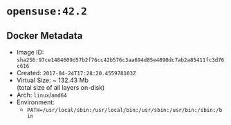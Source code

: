 # `opensuse:42.2`

## Docker Metadata

- Image ID: `sha256:97ce1484609d57b2f76cc42b576c3aa694d85e4890dc7ab2a85411fc3d76c616`
- Created: `2017-04-24T17:28:20.455978103Z`
- Virtual Size: ~ 132.43 Mb  
  (total size of all layers on-disk)
- Arch: `linux`/`amd64`
- Environment:
  - `PATH=/usr/local/sbin:/usr/local/bin:/usr/sbin:/usr/bin:/sbin:/bin`
